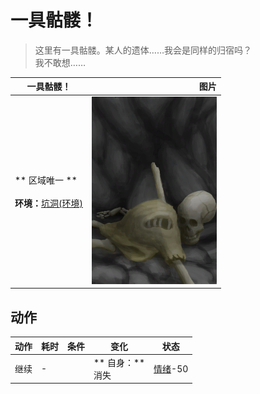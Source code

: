 # 一具骷髅！  
> 这里有一具骷髅。某人的遗体……我会是同样的归宿吗？<br>我不敢想……  
  
  一具骷髅！  |   图片   
 ----  |  ----:   
 ** 区域唯一 **<br><br>**环境：**[坑洞(环境)](Env_HighlandHole.md)  |  <img decoding="async" src="Sprite/Skeleton.png" href="a.md" style="max-width:300px;max-height:300px;">   
  
## 动作  
动作  |  耗时  |  条件  |  变化  |  状态  
----  |  ----  |  ----  |  ----  |  ----  
继续<br>  |  -  |    |  ** 自身：**<br>消失  |  [情绪](Morale.md)-50  


<script>document.title="一具骷髅！ - 卡牌生存百科 Card Survival Wiki";</script>
